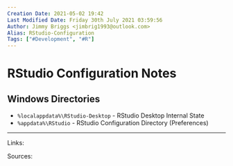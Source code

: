 ```yaml
---
Creation Date: 2021-05-02 19:42
Last Modified Date: Friday 30th July 2021 03:59:56
Author: Jimmy Briggs <jimbrig1993@outlook.com>
Alias: RStudio-Configuration
Tags: ["#Development", "#R"]
---
```


# RStudio Configuration Notes

## Windows Directories
* `%localappdata%\RStudio-Desktop` - RStudio Desktop Internal State
* `%appdata%\RStudio` - RStudio Configuration Directory (Preferences)


***

Links: 

Sources:

